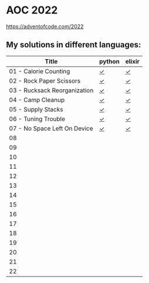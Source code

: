 # AOC 2022

https://adventofcode.com/2022


## My solutions in different languages:

| Title                        | python     | elixir    |
| -                            | -          | -         |
| 01 - Calorie Counting        | [✓ ][01py] | [✓][01ex] |
| 02 - Rock Paper Scissors     | [✓ ][02py] | [✓][02ex] |
| 03 - Rucksack Reorganization | [✓ ][03py] | [✓][03ex] |
| 04 - Camp Cleanup            | [✓ ][04py] | [✓][04ex] |
| 05 - Supply Stacks           | [✓ ][05py] | [✓][05ex] |
| 06 - Tuning Trouble          | [✓ ][06py] | [✓][06ex] |
| 07 - No Space Left On Device | [✓ ][07py] | [✓][07ex] |
| 08 |           |            |
| 09 |           |            |
| 10 |           |            |
| 11 |           |            |
| 12 |           |            |
| 13 |           |            |
| 14 |           |            |
| 15 |           |            |
| 16 |           |            |
| 17 |           |            |
| 18 |           |            |
| 19 |           |            |
| 20 |           |            |
| 21 |           |            |
| 22 |           |            |

[01py]:  python/day1.py
[02py]:  python/day2.py
[03py]:  python/day3.py
[04py]:  python/day4.py
[05py]:  python/day5.py
[06py]:  python/day6.py
[07py]:  python/day7.py

[01ex]: elixir/day1.exs
[02ex]: elixir/day2.livemd
[03ex]: elixir/day3.livemd
[04ex]: elixir/day4.livemd
[05ex]: elixir/day5.livemd
[06ex]: elixir/day6.livemd
[07ex]: elixir/day7.livemd